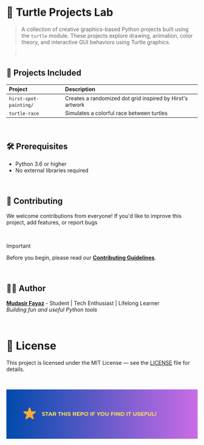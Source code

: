 # 🐢 Turtle Projects Lab

> A collection of creative graphics-based Python projects built using the `turtle` module. These projects explore drawing, animation, color theory, and interactive GUI behaviors using Turtle graphics.

> <br/>

## 📂 Projects Included

| Project                | Description                                               |
| :--------------------- | :-------------------------------------------------------- |
| `hirst-spot-painting/` | Creates a randomized dot grid inspired by Hirst's artwork |
| `turtle-race`          | Simulates a colorful race between turtles                 |

<br/>

## 🛠️ Prerequisites

- Python 3.6 or higher
- No external libraries required

<br/>

## 🤝 Contributing

We welcome contributions from everyone! If you'd like to improve this project, add features, or report bugs

<br/>

> [!IMPORTANT]
> Before you begin, please read our [**Contributing Guidelines**](/CONTRIBUTING.md).

<br/>

## 🧑‍💻 Author

**[Mudasir Fayaz](https://github.com/mudasirfayaz/)** - Student | Tech Enthusiast | Lifelong Learner<br/>
_Building fun and useful Python tools_

<br/>

# 📜 License

This project is licensed under the MIT License — see the [LICENSE](./LICENSE) file for details.

<br/>

![Output](/assets/docs/star.png)
